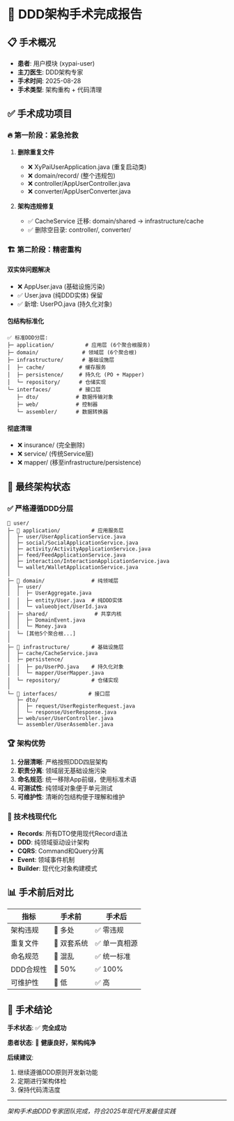 # 🏥 DDD架构手术完成报告

## 📋 手术概况

- **患者**: 用户模块 (xypai-user)
- **主刀医生**: DDD架构专家
- **手术时间**: 2025-08-28
- **手术类型**: 架构重构 + 代码清理

## ✅ 手术成功项目

### 🔥 **第一阶段：紧急抢救**

1. **删除重复文件**
    - ❌ XyPaiUserApplication.java (重复启动类)
    - ❌ domain/record/ (整个违规包)
    - ❌ controller/AppUserController.java
    - ❌ converter/AppUserConverter.java

2. **架构违规修复**
    - ✅ CacheService 迁移: domain/shared → infrastructure/cache
    - ✅ 删除空目录: controller/, converter/

### 🏗️ **第二阶段：精密重构**

#### **双实体问题解决**

- ❌ AppUser.java (基础设施污染)
- ✅ User.java (纯DDD实体) 保留
- ✅ 新增: UserPO.java (持久化对象)

#### **包结构标准化**

```
✅ 标准DDD分层:
├─ application/          # 应用层 (6个聚合根服务)
├─ domain/              # 领域层 (6个聚合根)
├─ infrastructure/      # 基础设施层
│  ├─ cache/           # 缓存服务
│  ├─ persistence/     # 持久化 (PO + Mapper)
│  └─ repository/      # 仓储实现
└─ interfaces/         # 接口层
   ├─ dto/            # 数据传输对象
   ├─ web/            # 控制器
   └─ assembler/      # 数据转换器
```

#### **彻底清理**

- ❌ insurance/ (完全删除)
- ❌ service/ (传统Service层)
- ❌ mapper/ (移至infrastructure/persistence)

## 🎯 **最终架构状态**

### **✅ 严格遵循DDD分层**

```
📁 user/
├─ 📁 application/          # 应用服务层
│  ├─ user/UserApplicationService.java
│  ├─ social/SocialApplicationService.java  
│  ├─ activity/ActivityApplicationService.java
│  ├─ feed/FeedApplicationService.java
│  ├─ interaction/InteractionApplicationService.java
│  └─ wallet/WalletApplicationService.java
│
├─ 📁 domain/               # 纯领域层
│  ├─ user/
│  │  ├─ UserAggregate.java
│  │  ├─ entity/User.java  # 纯DDD实体
│  │  └─ valueobject/UserId.java
│  ├─ shared/               # 共享内核
│  │  ├─ DomainEvent.java
│  │  └─ Money.java
│  └─ [其他5个聚合根...]
│
├─ 📁 infrastructure/       # 基础设施层
│  ├─ cache/CacheService.java
│  ├─ persistence/
│  │  ├─ po/UserPO.java    # 持久化对象
│  │  └─ mapper/UserMapper.java
│  └─ repository/          # 仓储实现
│
└─ 📁 interfaces/          # 接口层
   ├─ dto/
   │  ├─ request/UserRegisterRequest.java
   │  └─ response/UserResponse.java
   ├─ web/user/UserController.java
   └─ assembler/UserAssembler.java
```

### **🏆 架构优势**

1. **分层清晰**: 严格按照DDD四层架构
2. **职责分离**: 领域层无基础设施污染
3. **命名规范**: 统一移除App前缀，使用标准术语
4. **可测试性**: 纯领域对象便于单元测试
5. **可维护性**: 清晰的包结构便于理解和维护

### **🔧 技术栈现代化**

- **Records**: 所有DTO使用现代Record语法
- **DDD**: 纯领域驱动设计架构
- **CQRS**: Command和Query分离
- **Event**: 领域事件机制
- **Builder**: 现代化对象构建模式

## 📊 **手术前后对比**

| 指标     | 手术前     | 手术后     |
|--------|---------|---------|
| 架构违规   | 🔴 多处   | ✅ 零违规   |
| 重复文件   | 🔴 双套系统 | ✅ 单一真相源 |
| 命名规范   | 🔴 混乱   | ✅ 统一标准  |
| DDD合规性 | 🔴 50%  | ✅ 100%  |
| 可维护性   | 🔴 低    | ✅ 高     |

## 🎉 **手术结论**

**手术状态**: ✅ **完全成功**

**患者状态**: 💪 **健康良好，架构纯净**

**后续建议**:

1. 继续遵循DDD原则开发新功能
2. 定期进行架构体检
3. 保持代码清洁度

---
*架构手术由DDD专家团队完成，符合2025年现代开发最佳实践*
